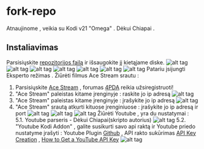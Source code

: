 # fork-repo
Atnaujinome , veikia su Kodi v21 "Omega" . Dėkui Chiapai . 

## Instaliavimas
Parsisiųskite [repozitorijos failą](https://github.com/asafemode/fork-repo/raw/master/new_repo/forkrepository.lt/forkrepository.lit-0.2.0.zip) ir išsaugokite jį kietąjame diske.
![alt tag](https://raw.githubusercontent.com/asafemode/fork-repo/master/media/1.png)
![alt tag](https://raw.githubusercontent.com/asafemode/fork-repo/master/media/2.png)
![alt tag](https://raw.githubusercontent.com/asafemode/fork-repo/master/media/3.png)
![alt tag](https://raw.githubusercontent.com/asafemode/fork-repo/master/media/4.png)
![alt tag](https://raw.githubusercontent.com/asafemode/fork-repo/master/media/5.png)
![alt tag](https://raw.githubusercontent.com/asafemode/fork-repo/master/media/6.png)
![alt tag](https://raw.githubusercontent.com/asafemode/fork-repo/master/media/7.png)
Patariu įsijungti Eksperto režimas .
Žiūrėti filmus Ace Stream srautu :<br/>
1. Parsisiųskite [Ace Stream](http://wiki.acestream.org/wiki/index.php/Download) , forumas [4PDA](https://4pda.to/forum/index.php?showtopic=737440) reikia užsiregistruoti!
2. "Ace Stream" paleistas kitame įrenginyje : raskite jo ip adresą ![alt tag](https://raw.githubusercontent.com/asafemode/fork-repo/master/media/8.png)
3. "Ace Stream" paleistas kitame įrenginyje : įrašykite jo ip adresą ![alt tag](https://raw.githubusercontent.com/asafemode/fork-repo/master/media/9.png)
4. "Ace Stream" srautą atkurti kituose įrenginiuose : įrašykite jo ip adresą ir port ![alt tag](https://raw.githubusercontent.com/asafemode/fork-repo/master/media/10.png)
![alt tag](https://raw.githubusercontent.com/asafemode/fork-repo/master/media/11.jpg)
![alt tag](https://raw.githubusercontent.com/asafemode/fork-repo/master/media/12.jpg)
Žiūrėti Youtube , yra  du nustatymai :<br/>
5.1. Youtube parseris - Dėkui Chiapai(skripto autorius) ![alt tag](https://raw.githubusercontent.com/asafemode/fork-repo/master/media/13.png)
5.2. "Youtube Kodi Addon" , galite susikurti savo api raktą ir Youtube priedo nustatyme įrašyti : Youtube Plugin [Github](https://github.com/jdf76/plugin.video.youtube) , API rakto sukūrimas [API Key Creation](https://github.com/anxdpanic/plugin.video.youtube/wiki/Personal-API-Keys) , [How to Get a YouTube API Key](https://balagur.blogspot.com/2020/02/youtube-xbmc-kodi.html) ![alt tag](https://raw.githubusercontent.com/asafemode/fork-repo/master/media/14.png)


